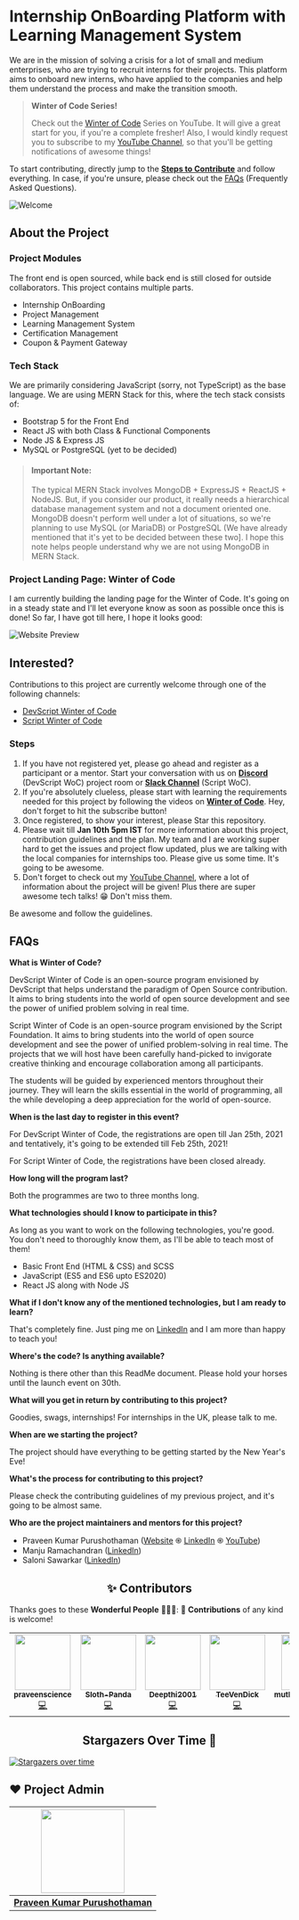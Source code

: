 # Internship OnBoarding Platform with Learning Management System

We are in the mission of solving a crisis for a lot of small and medium enterprises, who are trying to recruit interns for their projects. This platform aims to onboard new interns, who have applied to the companies and help them understand the process and make the transition smooth.

> **Winter of Code Series!**
> 
> Check out the [Winter of Code](https://www.youtube.com/playlist?list=PLO_Y0rsm7b3Yc8FtNhCuD5TO0QM8CnTZj) Series on YouTube. It will give a great start for you, if you're a complete fresher! Also, I would kindly request you to subscribe to my [YouTube Channel](https://www.youtube.com/praveenscience?sub_confirmation=1), so that you'll be getting notifications of awesome things!

To start contributing, directly jump to the [**Steps to Contribute**](#steps) and follow everything. In case, if you're unsure, please check out the [FAQs](#faqs) (Frequently Asked Questions).

![Welcome](https://i.imgur.com/8LkmUmi.png)

## About the Project

### Project Modules

The front end is open sourced, while back end is still closed for outside collaborators. This project contains multiple parts.

* Internship OnBoarding
* Project Management
* Learning Management System
* Certification Management
* Coupon & Payment Gateway

### Tech Stack

We are primarily considering JavaScript (sorry, not TypeScript) as the base language. We are using MERN Stack for this, where the tech stack consists of:

* Bootstrap 5 for the Front End
* React JS with both Class & Functional Components
* Node JS & Express JS
* MySQL or PostgreSQL (yet to be decided)

> #### Important Note:
>
> The typical MERN Stack involves MongoDB + ExpressJS + ReactJS + NodeJS. But, if you consider our product, it really needs a hierarchical database management system and not a document oriented one. MongoDB doesn't perform well under a lot of situations, so we're planning to use MySQL (or MariaDB) or PostgreSQL (We have already mentioned that it's yet to be decided between these two]. I hope this note helps people understand why we are not using MongoDB in MERN Stack.

### Project Landing Page: Winter of Code

I am currently building the landing page for the Winter of Code. It's going on in a steady state and I'll let everyone know as soon as possible once this is done! So far, I have got till here, I hope it looks good:

![Website Preview](https://i.imgur.com/hUrOpEl.png)

## Interested?

Contributions to this project are currently welcome through one of the following channels:

* [DevScript Winter of Code](https://devscript.tech/woc/)
* [Script Winter of Code](https://swoc.tech/)

### Steps

1. If you have not registered yet, please go ahead and register as a participant or a mentor. Start your conversation with us on [**Discord**](https://discord.com/channels/731001496417730611/790974003011518474) (DevScript WoC) project room or [**Slack Channel**](https://swoc-workspace.slack.com/archives/C01HPAJ6TQT) (Script WoC).
2. If you're absolutely clueless, please start with learning the requirements needed for this project by following the videos on [**Winter of Code**](https://www.youtube.com/playlist?list=PLO_Y0rsm7b3Yc8FtNhCuD5TO0QM8CnTZj). Hey, don't forget to hit the subscribe button!
2. Once registered, to show your interest, please Star this repository.
3. Please wait till **Jan 10th 5pm IST** for more information about this project, contribution guidelines and the plan. My team and I are working super hard to get the issues and project flow updated, plus we are talking with the local companies for internships too. Please give us some time. It's going to be awesome.
4. Don't forget to check out my [YouTube Channel](https://www.youtube.com/praveenscience?sub_confirmation=1), where a lot of information about the project will be given! Plus there are super awesome tech talks! 😁 Don't miss them.

Be awesome and follow the guidelines.

## FAQs

**What is Winter of Code?**

DevScript Winter of Code is an open-source program envisioned by DevScript that helps understand the paradigm of Open Source contribution. It aims to bring students into the world of open source development and see the power of unified problem solving in real time.

Script Winter of Code is an open-source program envisioned by the Script Foundation. It aims to bring students into the world of open source development and see the power of unified problem-solving in real time. The projects that we will host have been carefully hand-picked to invigorate creative thinking and encourage collaboration among all participants.

The students will be guided by experienced mentors throughout their journey. They will learn the skills essential in the world of programming, all the while developing a deep appreciation for the world of open-source.

**When is the last day to register in this event?**

For DevScript Winter of Code, the registrations are open till Jan 25th, 2021 and tentatively, it's going to be extended till Feb 25th, 2021!

For Script Winter of Code, the registrations have been closed already.

**How long will the program last?**

Both the programmes are two to three months long.

**What technologies should I know to participate in this?**

As long as you want to work on the following technologies, you're good. You don't need to thoroughly know them, as I'll be able to teach most of them!

* Basic Front End (HTML & CSS) and SCSS
* JavaScript (ES5 and ES6 upto ES2020)
* React JS along with Node JS

**What if I don't know any of the mentioned technologies, but I am ready to learn?**

That's completely fine. Just ping me on [LinkedIn](https://www.linkedin.com/in/praveentech/) and I am more than happy to teach you!

**Where's the code? Is anything available?**

Nothing is there other than this ReadMe document. Please hold your horses until the launch event on 30th.

**What will you get in return by contributing to this project?**

Goodies, swags, internships! For internships in the UK, please talk to me.

**When are we starting the project?**

The project should have everything to be getting started by the New Year's Eve!

**What's the process for contributing to this project?**

Please check the contributing guidelines of my previous project, and it's going to be almost same.

**Who are the project maintainers and mentors for this project?**

* Praveen Kumar Purushothaman ([Website](https://praveen.science/) &#1421; [LinkedIn](https://www.linkedin.com/in/praveentech/) &#1421; [YouTube](https://www.youtube.com/praveenscience?sub_confirmation=1))
* Manju Ramachandran ([LinkedIn](https://www.linkedin.com/in/manjuramachandran10/))
* Saloni Sawarkar ([LinkedIn](https://www.linkedin.com/in/saloni-sawarkar/))

<h2 align=center> ✨ Contributors </h2>

Thanks goes to these **Wonderful People** 👨🏻‍💻:      🚀 **Contributions** of any kind is welcome! 

<!-- ALL-CONTRIBUTORS-LIST:START - Do not remove or modify this section -->
<!-- prettier-ignore-start -->
<!-- markdownlint-disable -->
<table>
  <tr>
<td align="center"><a href="https://github.com/praveenscience"><img src="https://avatars.githubusercontent.com/u/1830380?s=400&u=74697d8b1cbf3e16adec7b411369afbd53ce4864&v=4" width="100px;" alt=""/><br /><sub><b>praveenscience</b></sub></a><br /><a href="https://github.com/praveenscience/Internship-LMS-FrontEnd/commits?author=praveenscience" title="Code">💻</a></td>
<td align="center"><a href="https://github.com/Sloth-Panda"><img src="https://avatars.githubusercontent.com/u/70213384?s=400&u=e9943a17413e20376627fd81f618da46d8fdef8b&v=4" width="100px;" alt=""/><br /><sub><b>Sloth-Panda</b></sub></a><br /><a href="https://github.com/Sloth-Panda/Internship-LMS-FrontEnd/commits?author=Sloth-Panda" title="Code">💻</a></td>
<td align="center"><a href="https://github.com/Deepthi2001"><img src="https://avatars.githubusercontent.com/u/49442816?s=400&v=4" width="100px;" alt=""/><br /><sub><b>Deepthi2001</b></sub></a><br /><a href="https://github.com/Deepthi2001/Internship-LMS-FrontEnd/commits?author=Deepthi2001" title="Code">💻</a></td>
<td align="center"><a href="https://github.com/TeeVenDick"><img src="https://avatars.githubusercontent.com/u/56723862?s=400&v=4" width="100px;" alt=""/><br /><sub><b>TeeVenDick</b></sub></a><br /><a href="https://github.com/TeeVenDick/Internship-LMS-FrontEnd/commits?author=TeeVenDick" title="Code">💻</a></td>
<td align="center"><a href="https://github.com/muthuannamalai12"><img src="https://avatars.githubusercontent.com/u/64524822?s=400&u=c1f8f317ca1eb1340f411b69b3b7c85446303ae5&v=4" width="100px;" alt=""/><br /><sub><b>muthuannamalai12</b></sub></a><br /><a href="https://github.com/muthuannamalai12/Internship-LMS-FrontEnd/commits?author=muthuannamalai12" title="Code">💻</a></td>
<td align="center"><a href="https://github.com/Jassi10000"><img src="https://avatars.githubusercontent.com/u/64856348?s=400&u=aa16e7590ad90c40bb1a2a6a987fb78dbd634237&v=4" width="100px;" alt=""/><br /><sub><b>Jassi10000</b></sub></a><br /><a href="https://github.com/Jassi10000/Internship-LMS-FrontEnd/commits?author=Jassi10000" title="Code">💻</a></td>
<td align="center"><a href="https://github.com/tharunc"><img src="https://avatars.githubusercontent.com/u/68283386?s=400&v=4" width="100px;" alt=""/><br /><sub><b>tharunc
</b></sub></a><br /><a href="https://github.com/tharunc/Internship-LMS-FrontEnd/commits?author=tharunc" title="Code">💻</a></td>
<td align="center"><a href="https://github.com/Ayush7614"><img src="https://avatars.githubusercontent.com/u/67006255?s=400&u=c0e16c3bba31328a028cfcca4b1fa7599509f905&v=4" width="100px;" alt=""/><br /><sub><b>Ayush7614</b></sub></a><br /><a href="https://github.com/Ayush7614/Internship-LMS-FrontEnd/commits?author=Ayush7614" title="Code">💻</a></td>
  </tr>
</table>


<h2 align=center> Stargazers Over Time 🌟 </h2>

[![Stargazers over time](https://starchart.cc/praveenscience/Internship-LMS-FrontEnd.svg)](https://starchart.cc/praveenscience/Internship-LMS-FrontEnd)


## ❤️ Project Admin

|                                     <a href="https://github.com/praveenscience"><img src="https://avatars.githubusercontent.com/u/1830380?s=400&u=74697d8b1cbf3e16adec7b411369afbd53ce4864&v=4" width=150px height=150px /></a>                                      |
| :-----------------------------------------------------------------------------------------------------------------------------------------------------------------------------------------------------------------------------------------------------------------: |
|                                                                                      **[Praveen Kumar Purushothaman](https://www.linkedin.com/in/praveentech/?originalSubdomain=uk)**                                                                                       |
